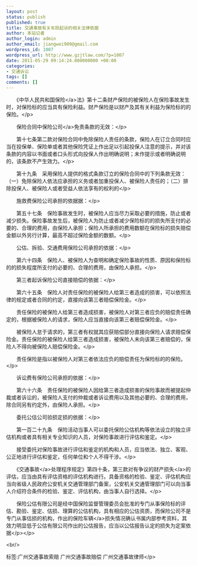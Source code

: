 ```yaml
---
layout: post
status: publish
published: true
title: 交通事故有关车损起诉的相关法律依据
author: 本站记者
author_login: admin
author_email: jiangwei909@gmail.com
wordpress_id: 1007
wordpress_url: http://www.gzjtlaw.com/?p=1007
date: 2011-05-29 09:14:24.000000000 +08:00
categories:
- 交通诉讼
tags: []
comments: []
---
```

<p><p>　　《中华人民共和国<a>保险<&#47;a>法》第十二条财产保险的被保险人在保险事故发生时，对保险标的应当具有保险利益。财产保险是以财产及其有关利益为保险标的的保险。<&#47;p><p>　　保险合同中<a>保险公司<&#47;a>免责条款的无效：<&#47;p><p>　　第十七条第二款对保险合同中免除保险人责任的条款，保险人在订立合同时应当在投保单、保险单或者其他保险凭证上作出足以引起投保人注意的提示，并对该条款的内容以书面或者口头形式向投保人作出明确说明；未作提示或者明确说明的，该条款不产生效力。<&#47;p><p>　　第十九条　采用保险人提供的格式条款订立的保险合同中的下列条款无效：（一）免除保险人依法应承担的义务或者加重投保人、被保险人责任的；（二）排除投保人、被保险人或者受益人依法享有的权利的<&#47;p><p>　　施救费保险公司承担的依据据：<&#47;p><p>　　第五十七条　保险事故发生时，被保险人应当尽力采取必要的措施，防止或者减少损失。保险事故发生后，被保险人为防止或者减少保险标的的损失所支付的必要的、合理的费用，由保险人承担；保险人所承担的费用数额在保险标的损失赔偿金额以外另行计算，最高不超过保险金额的数额。<&#47;p><p>　　公估、拆验、交通费用保险公司承担的依据：<&#47;p><p>　　第六十四条　保险人、被保险人为查明和确定保险事故的性质、原因和保险标的的损失程度所支付的必要的、合理的费用，由保险人承担。<&#47;p><p>　　第三者起诉保险公司直接赔偿的依据：<&#47;p><p>　　第六十五条　保险人对责任保险的被保险人给第三者造成的损害，可以依照法律的规定或者合同的约定，直接向该第三者赔偿保险金。<&#47;p><p>　　责任保险的被保险人给第三者造成损害，被保险人对第三者应负的赔偿责任确定的，根据被保险人的请求，保险人应当直接向该第三者赔偿保险金。<&#47;p><p>　　被保险人怠于请求的，第三者有权就其应获赔偿部分直接向保险人请求赔偿保险金。责任保险的被保险人给第三者造成损害，被保险人未向该第三者赔偿的，保险人不得向被保险人赔偿保险金。<&#47;p><p>　　责任保险是指以被保险人对第三者依法应负的赔偿责任为保险标的的保险。<&#47;p><p>　　诉讼费有保险公司承担的依据：<&#47;p><p>　　第六十六条　责任保险的被保险人因给第三者造成损害的保险事故而被提起仲裁或者诉讼的，被保险人支付的仲裁或者诉讼费用以及其他必要的、合理的费用，除合同另有约定外，由保险人承担。<&#47;p><p>　　委托公估公司验损定损的依据：<&#47;p><p>　　第一百二十九条　保险活动当事人可以委托保险公估机构等依法设立的独立评估机构或者具有相关专业知识的人员，对保险事故进行评估和鉴定。<&#47;p><p>　　接受委托对保险事故进行评估和鉴定的机构和人员，应当依法、独立、客观、公正地进行评估和鉴定，任何单位和个人不得干涉。<&#47;p><p>　　《<a>交通事故<&#47;a>处理程序规定》第四十条，第三款对有争议的<a>财产损失<&#47;a>的评估，应当由具有评估资格的评估机构进行。具备资格的检验、鉴定、评估机构应当向省级人民政府公安机关交通管理部门备案，公安机关交通管理部门可以向当事人介绍符合条件的检验、鉴定、评估机构，由当事人自行选择。<&#47;p><p>　　保险公估有限公司是经中国保险监督管理委员会批准的专门从事保险标的评估、勘验、鉴定、估损、理算的公估机构，具有相应的公估资质，而保险公司不是专门从事估损的机构，作出的保险<a>车辆<&#47;a>损失情况确认书属内部参考资料，其效力明显低于公估有限公司作出的公估报告，应当以公估报告认定的损失为定案依据<&#47;p><&#47;p><br&#47;><p>标签:广州交通事故索赔 广州交通事故赔偿 广州交通事故律师<&#47;p>
